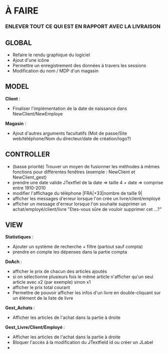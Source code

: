 
<h1>À FAIRE</h1>
<h3>ENLEVER TOUT CE QUI EST EN RAPPORT AVEC LA LIVRAISON </h3>
<h2>GLOBAL</h2>

* Refaire le rendu graphique du logiciel
* Ajout d'une icône
* Permettre un enregistrement des données à travers les sessions
* Modification du nom / MDP d'un magasin


<h2>MODEL</h2>

<b>Client</b> :
* Finaliser l'implémentation de la date de naissance dans NewClient/NewEmploye

<b>Magasin</b> : 
* Ajout d'autres arguments facultatifs (Mot de passe/Site web/téléphone/Nom du directeur/date de création/logo?)

<h2>CONTROLLER</h2>

* (basse priorité) Trouver un moyen de fusionner les méthodes à mêmes fonctions pour différentes fenêtres (exemple : NewClient et NewClient_gest)
* prendre une date valide JTextfiel de la date => taille 4 + date => comprise entre 1910-2010
* modifier l'affichage du téléphone |FRA|+33|nombre de taille 9|
* afficher les messages d'erreur lorsque l'on crée un livre/client/employé
* afficher un message d'erreur lorsque l'on souhaite supprimer un achat/employé/client/livre "Etes-vous sûre de vouloir supprimer cet ...?"

<h2>VIEW</h2>

<b>Statistiques </b> : 

* Ajouter un système de recherche + filtre (partout sauf compta)
* prendre en compte les dépenses dans la partie compta

<b>DoAch </b> : 

* afficher le prix de chacun des articles ajoutés 
* si on sélectionne plusieurs fois le même article n'afficher qu'un seul article avec x2 (par exemple) sinon x1
* afficher le prix total courant
* Permettre de pouvoir afficher les infos d'un livre en double-cliquant sur un élément de la liste de livre 

<b>Gest_Achats </b> : 

* Afficher les articles de l'achat dans la partie à droite

<b>Gest_Livre/Client/Employé </b> : 

* Afficher les articles de l'achat dans la partie à droite
* Bloquer l'accès à la modification du JTextfield id ou créer un JLabel
* 
